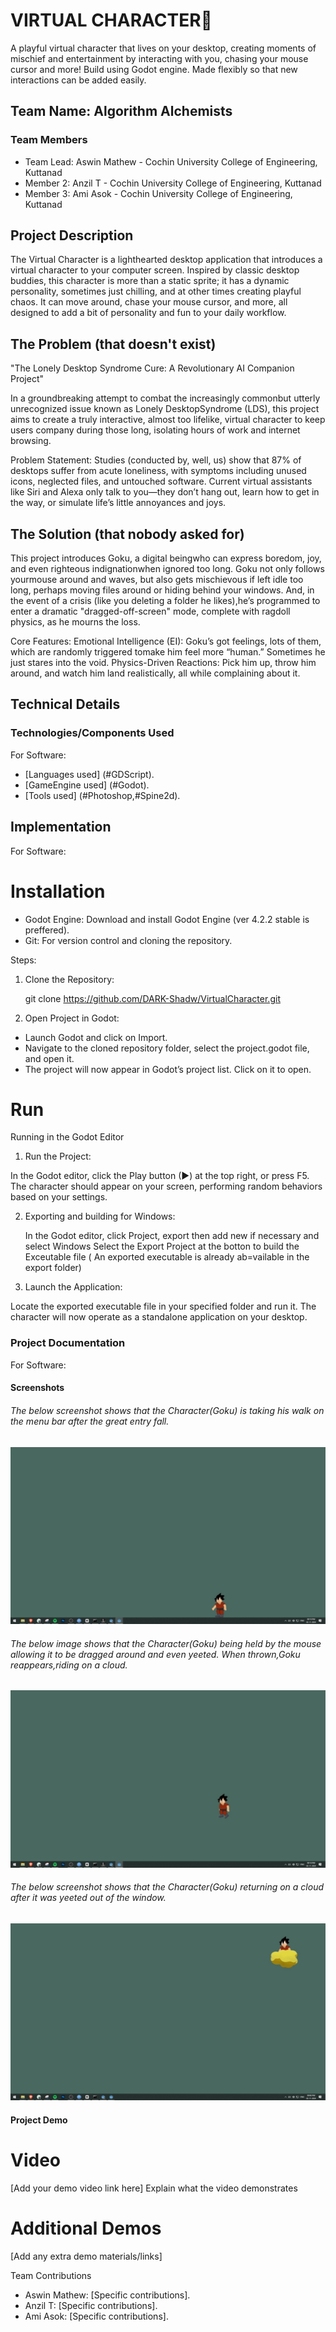 # VIRTUAL CHARACTER🎯
A playful virtual character that lives on your desktop, creating moments of mischief and entertainment by interacting with you,
chasing your mouse cursor and more! Build using Godot engine. Made flexibly so that new interactions can be added easily.
 
## Team Name: Algorithm Alchemists 
### Team Members
- Team Lead: Aswin Mathew - Cochin University College of Engineering, Kuttanad
- Member 2: Anzil T - Cochin University College of Engineering, Kuttanad
- Member 3: Ami Asok - Cochin University College of Engineering, Kuttanad

## Project Description
The Virtual Character is a lighthearted desktop application that introduces a virtual character to your computer screen. 
Inspired by classic desktop buddies, this character is more than a static sprite; it has a dynamic personality, sometimes just 
chilling, and at other times creating playful chaos. It can move around, chase your mouse cursor, and more, all designed to add 
a bit of personality and fun to your daily workflow.

## The Problem (that doesn't exist)
"The Lonely Desktop Syndrome Cure: A Revolutionary AI Companion Project"

In a groundbreaking attempt to combat the increasingly commonbut utterly unrecognized issue known as Lonely DesktopSyndrome (LDS), 
this project aims to create a truly interactive, almost too lifelike, virtual character to keep users company during those long,
isolating hours of work and internet browsing.

Problem Statement: Studies (conducted by, well, us) show that 87% of desktops
suffer from acute loneliness, with symptoms including unused icons, neglected files, and untouched software.
Current virtual assistants like Siri and Alexa only talk to you—they don’t hang out, learn how to get in
the way, or simulate life’s little annoyances and joys.

## The Solution (that nobody asked for)

This project introduces Goku, a digital beingwho can express boredom, joy, and even righteous indignationwhen ignored too long.
Goku not only follows yourmouse around and waves, but also gets mischievous if left idle too long, perhaps moving files around 
or hiding behind your windows. And, in the event of a crisis (like you deleting a folder he likes),he’s programmed to enter a dramatic 
"dragged-off-screen" mode, complete with ragdoll physics, as he mourns the loss.

Core Features:
Emotional Intelligence (EI): Goku’s got feelings, lots of them, which are randomly triggered tomake him feel more “human.”
Sometimes he just stares into the void.
Physics-Driven Reactions: Pick him up, throw him around, and
watch him land realistically, all while complaining about it.

## Technical Details
### Technologies/Components Used

For Software:

- [Languages used] (#GDScript). 
- [GameEngine used] (#Godot).
- [Tools used] (#Photoshop,#Spine2d).

## Implementation

For Software:

# Installation

- Godot Engine: Download and install Godot Engine (ver 4.2.2 stable is preffered).
- Git: For version control and cloning the repository.


Steps:
1. Clone the Repository:
   
   git clone https://github.com/DARK-Shadw/VirtualCharacter.git

3. Open Project in Godot:

- Launch Godot and click on Import.
- Navigate to the cloned repository folder, select the project.godot file, and open it.
- The project will now appear in Godot’s project list. Click on it to open.

# Run

Running in the Godot Editor

1. Run the Project:

In the Godot editor, click the Play button (▶) at the top right, or press F5.
The character should appear on your screen, performing random behaviors based on your settings.

2. Exporting and building for Windows:

   In the Godot editor, click Project, export then add new if necessary and select Windows
   Select the Export Project at the botton to build the Exceutable file
   ( An exported executable is already ab=vailable in the export folder)

4. Launch the Application:

Locate the exported executable file in your specified folder and run it.
The character will now operate as a standalone application on your desktop.

### Project Documentation
For Software:

#### Screenshots 
###### The below screenshot shows that the Character(Goku) is taking his walk on the menu bar after the great entry fall.
![image alt](https://github.com/DARK-Shadw/VirtualCharacter/blob/aa9e0f988efb30c7a038adef562648331ac7e7b6/WhatsApp%20Image%202024-11-02%20at%209.22.25%20PM.jpeg)
###### The below image shows that the Character(Goku) being held by the mouse allowing it to be dragged around and even yeeted. When thrown,Goku reappears,riding on a cloud.
![image alt](https://github.com/DARK-Shadw/VirtualCharacter/blob/cc611d2011174eef5d7150f506ecd6f6682a507d/WhatsApp%20Image%20fly.jpeg)
###### The below screenshot shows that the Character(Goku) returning on a cloud after it was yeeted out of the window.
![image alt](https://github.com/DARK-Shadw/VirtualCharacter/blob/2918b7a414d9b5de09665ae624a8d08731ad2793/WhatsApp%20Image%20cloud.jpeg)


#### Project Demo
# Video
[Add your demo video link here] Explain what the video demonstrates

# Additional Demos
[Add any extra demo materials/links]

Team Contributions
- Aswin Mathew: [Specific contributions].
- Anzil T: [Specific contributions].
- Ami Asok: [Specific contributions].
